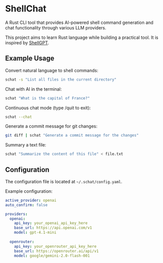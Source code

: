 # ShellChat

A Rust CLI tool that provides AI-powered shell command generation and chat functionality through various LLM providers.

This project aims to learn Rust language while building a practical tool. It is inspired by [ShellGPT](https://github.com/TheR1D/shell_gpt).


## Example Usage

Convert natural language to shell commands:

```bash
schat -s "List all files in the current directory"
```

Chat with AI in the terminal:

```bash
schat "What is the capital of France?"
```

Continuous chat mode (type /quit to exit):
```bash
schat --chat
```

Generate a commit message for git changes:
```bash
git diff | schat "Generate a commit message for the changes"
```

Summary a text file:
```bash
schat "Summarize the content of this file" < file.txt
```

## Configuration

The configuration file is located at `~/.schat/config.yaml`.

Example configuration:
```yaml
active_provider: openai
auto_confirm: false

providers:
  openai:
    api_key: your_openai_api_key_here
    base_url: https://api.openai.com/v1
    model: gpt-4.1-mini
  
  openrouter:
    api_key: your_openrouter_api_key_here
    base_url: https://openrouter.ai/api/v1
    model: google/gemini-2.0-flash-001
```

